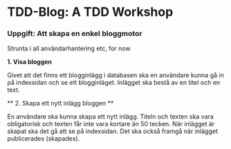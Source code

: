 TDD-Blog: A TDD Workshop
========================

### Uppgift: Att skapa en enkel bloggmotor

Strunta i all användarhantering etc, for now

**1. Visa bloggen**

Givet att det finns ett blogginlägg i databasen ska en användare kunna gå in på indexsidan och se ett blogginläget. Inlägget ska bestå av en titel och en text.

** 2. Skapa ett nytt inlägg bloggen **

En användare ska kunna skapa ett nytt inlägg. Titeln och texten ska vara obligatorisk och texten får inte vara kortare än 50 tecken. När inlägget är skapat ska det gå att se på indexsidan. Det ska också framgå när inlägget publicerades (skapades).

